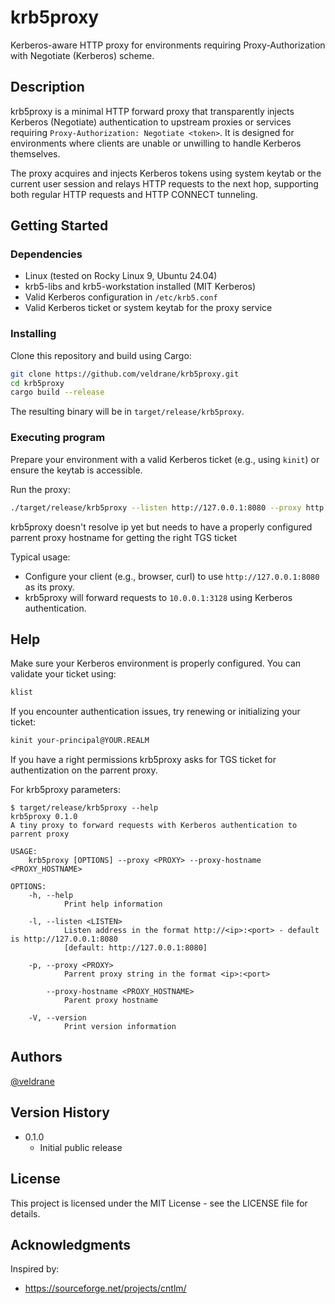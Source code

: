 # krb5proxy

Kerberos-aware HTTP proxy for environments requiring Proxy-Authorization with Negotiate (Kerberos) scheme.

## Description

krb5proxy is a minimal HTTP forward proxy that transparently injects Kerberos (Negotiate) authentication
to upstream proxies or services requiring `Proxy-Authorization: Negotiate <token>`.
It is designed for environments where clients are unable or unwilling to handle Kerberos themselves.

The proxy acquires and injects Kerberos tokens using system keytab or the current user session
and relays HTTP requests to the next hop, supporting both regular HTTP requests and HTTP CONNECT tunneling.

## Getting Started

### Dependencies

* Linux (tested on Rocky Linux 9, Ubuntu 24.04)
* krb5-libs and krb5-workstation installed (MIT Kerberos)
* Valid Kerberos configuration in `/etc/krb5.conf`
* Valid Kerberos ticket or system keytab for the proxy service

### Installing

Clone this repository and build using Cargo:

```bash
git clone https://github.com/veldrane/krb5proxy.git
cd krb5proxy
cargo build --release
```

The resulting binary will be in `target/release/krb5proxy`.


### Executing program

Prepare your environment with a valid Kerberos ticket (e.g., using `kinit`) or ensure the keytab is accessible.

Run the proxy:

```bash
./target/release/krb5proxy --listen http://127.0.0.1:8080 --proxy http://10.0.0.1:3128 --proxy-hostname proxy.foo.com
```

krb5proxy doesn't resolve ip yet but needs to have a properly configured parrent proxy hostname for getting the right TGS ticket 

Typical usage:
- Configure your client (e.g., browser, curl) to use `http://127.0.0.1:8080` as its proxy.
- krb5proxy will forward requests to `10.0.0.1:3128` using Kerberos authentication.

## Help

Make sure your Kerberos environment is properly configured. You can validate your ticket using:

```bash
klist
```

If you encounter authentication issues, try renewing or initializing your ticket:

```bash
kinit your-principal@YOUR.REALM
```

If you have a right permissions krb5proxy asks for TGS ticket for authentization on the parrent proxy.

For krb5proxy parameters:

```
$ target/release/krb5proxy --help
krb5proxy 0.1.0
A tiny proxy to forward requests with Kerberos authentication to parrent proxy

USAGE:
    krb5proxy [OPTIONS] --proxy <PROXY> --proxy-hostname <PROXY_HOSTNAME>

OPTIONS:
    -h, --help
            Print help information

    -l, --listen <LISTEN>
            Listen address in the format http://<ip>:<port> - default is http://127.0.0.1:8080
            [default: http://127.0.0.1:8080]

    -p, --proxy <PROXY>
            Parrent proxy string in the format <ip>:<port>

        --proxy-hostname <PROXY_HOSTNAME>
            Parent proxy hostname

    -V, --version
            Print version information
```

## Authors

[@veldrane](https://github.com/veldrane)

## Version History

* 0.1.0
    * Initial public release

## License

This project is licensed under the MIT License - see the LICENSE file for details.

## Acknowledgments

Inspired by:
* https://sourceforge.net/projects/cntlm/

